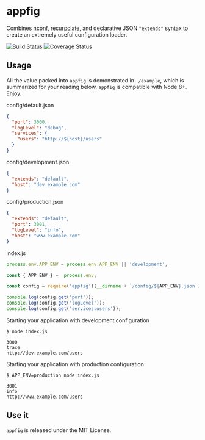 # appfig

Combines [nconf](https://github.com/indexzero/nconf), [recurpolate](https://github.com/AndersDJohnson/recurpolate), and declarative JSON `"extends"` syntax to create an extremely useful configuration loader. 

[![Build Status](https://travis-ci.org/ryanricard/appfig.svg?branch=master)](https://travis-ci.org/ryanricard/appfig)
[![Coverage Status](https://coveralls.io/repos/github/ryanricard/appfig/badge.svg?branch=master)](https://coveralls.io/github/ryanricard/appfig?branch=master)

## Usage

All the value packed into `appfig` is demonstrated in `./example`, which is summarized for your reading below. `appfig` is compatible with Node 8+. Enjoy.

config/default.json
```json
{
  "port": 3000,
  "logLevel": "debug",
  "services": {
    "users": "http://${host}/users"
  }
}
```

config/development.json
```json
{
  "extends": "default",
  "host": "dev.example.com"
}
```

config/production.json
```json
{
  "extends": "default",
  "port": 3001,
  "logLevel": "info",
  "host": "www.example.com"
}
```

index.js
```js
process.env.APP_ENV = process.env.APP_ENV || 'development';

const { APP_ENV } =  process.env;

const config = require('appfig')(__dirname + `/config/${APP_ENV}.json`);

console.log(config.get('port'));
console.log(config.get('logLevel'));
console.log(config.get('services:users'));
```

Starting your application with development configuration

```shell
$ node index.js

3000
trace
http://dev.example.com/users
```

Starting your application with production configuration

```shell
$ APP_ENV=production node index.js

3001
info
http://www.example.com/users
```

## Use it
`appfig` is released under the MIT License.
